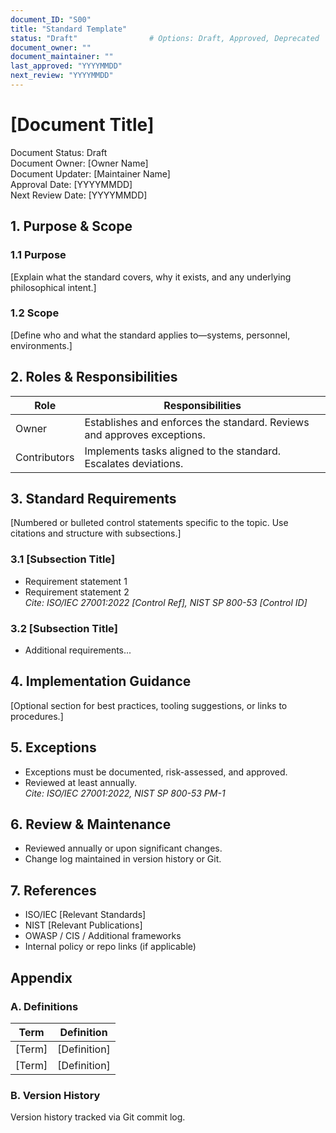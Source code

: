 ```yaml
---
document_ID: "S00"
title: "Standard Template"
status: "Draft"                # Options: Draft, Approved, Deprecated
document_owner: ""
document_maintainer: ""
last_approved: "YYYYMMDD"
next_review: "YYYYMMDD"
---
```

# [Document Title]
Document Status: Draft  
Document Owner: [Owner Name]  
Document Updater: [Maintainer Name]  
Approval Date: [YYYYMMDD]  
Next Review Date: [YYYYMMDD]  

## 1. Purpose & Scope

### 1.1 Purpose
[Explain what the standard covers, why it exists, and any underlying philosophical intent.]

### 1.2 Scope
[Define who and what the standard applies to—systems, personnel, environments.]

## 2. Roles & Responsibilities
| Role | Responsibilities |
|------|------------------|
| Owner | Establishes and enforces the standard. Reviews and approves exceptions. |
| Contributors | Implements tasks aligned to the standard. Escalates deviations. |

## 3. Standard Requirements
[Numbered or bulleted control statements specific to the topic. Use citations and structure with subsections.]

### 3.1 [Subsection Title]
- Requirement statement 1  
- Requirement statement 2  
*Cite: ISO/IEC 27001:2022 [Control Ref], NIST SP 800-53 [Control ID]*

### 3.2 [Subsection Title]
- Additional requirements...

## 4. Implementation Guidance
[Optional section for best practices, tooling suggestions, or links to procedures.]

## 5. Exceptions
- Exceptions must be documented, risk-assessed, and approved.
- Reviewed at least annually.  
*Cite: ISO/IEC 27001:2022, NIST SP 800-53 PM-1*

## 6. Review & Maintenance
- Reviewed annually or upon significant changes.
- Change log maintained in version history or Git.

## 7. References
- ISO/IEC [Relevant Standards]  
- NIST [Relevant Publications]  
- OWASP / CIS / Additional frameworks  
- Internal policy or repo links (if applicable)

## Appendix

### A. Definitions
| Term | Definition |
|------|------------|
| [Term] | [Definition] |
| [Term] | [Definition] |

### B. Version History
Version history tracked via Git commit log.
